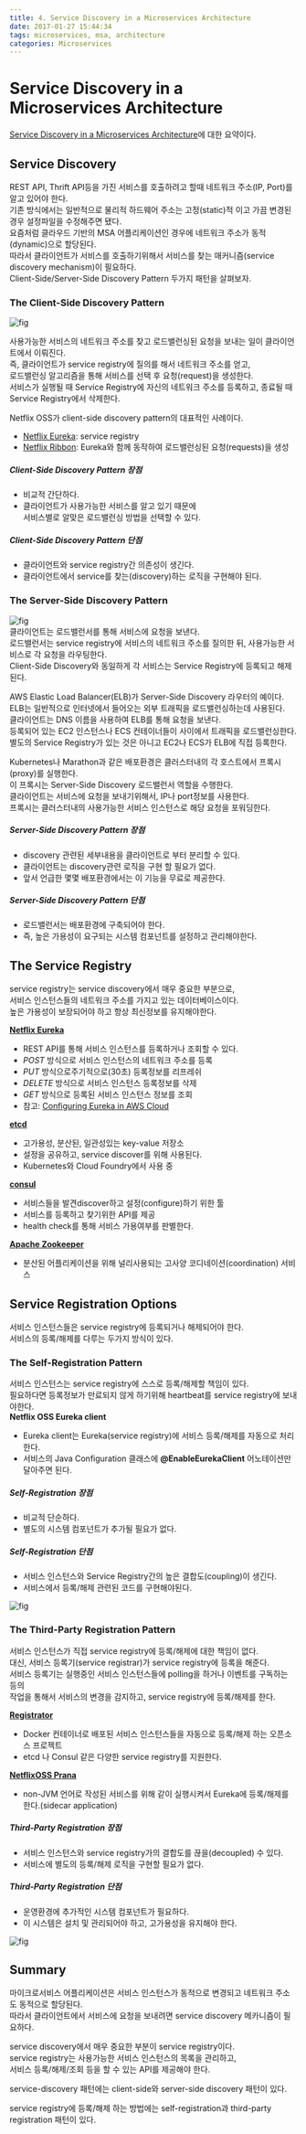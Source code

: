 ```yaml
---
title: 4. Service Discovery in a Microservices Architecture
date: 2017-01-27 15:44:34
tags: microservices, msa, architecture
categories: Microservices
---
```

# Service Discovery in a Microservices Architecture
[Service Discovery in a Microservices Architecture](https://www.nginx.com/blog/service-discovery-in-a-microservices-architecture/)에 대한 요약이다.  

## Service Discovery
REST API, Thrift API등을 가진 서비스를 호출하려고 할때 네트워크 주소(IP, Port)를 알고 있어야 한다.  
기존 방식에서는 일반적으로 물리적 하드웨어 주소는 고정(static)적 이고 가끔 변경된 경우 설정파일을 수정해주면 됐다.  
요즘처럼 클라우드 기반의 MSA 어플리케이션인 경우에 네트워크 주소가 동적(dynamic)으로 할당된다.  
따라서 클라이언트가 서비스를 호출하기위해서 서비스를 찾는 매커니즘(service discovery mechanism)이 필요하다.  
Client-Side/Server-Side Discovery Pattern 두가지 패턴을 살펴보자.  

### The Client-Side Discovery Pattern
![fig](https://cdn.wp.nginx.com/wp-content/uploads/2016/04/Richardson-microservices-part4-2_client-side-pattern.png "")  

사용가능한 서비스의 네트워크 주소를 찾고 로드밸런싱된 요청을 보내는 일이 클라이언트에서 이뤄진다.  
즉, 클라이언트가 service registry에 질의를 해서 네트워크 주소를 얻고,  
로드밸런싱 알고리즘을 통해 서비스를 선택 후 요청(request)을 생성한다.  
서비스가 실행될 때 Service Registry에 자신의 네트워크 주소를 등록하고, 종료될 때 Service Registry에서 삭제한다.  

Netflix OSS가 client-side discovery pattern의 대표적인 사례이다.   
- [Netflix Eureka](https://github.com/Netflix/eureka): service registry
- [Netflix Ribbon](https://github.com/Netflix/ribbon): Eureka와 함께 동작하여 로드밸런싱된 요청(requests)을 생성

##### Client-Side Discovery Pattern 장점
- 비교적 간단하다.
- 클라이언트가 사용가능한 서비스를 알고 있기 때문에  
  서비스별로 알맞은 로드밸런싱 방법을 선택할 수 있다.

##### Client-Side Discovery Pattern 단점
- 클라이언트와 service registry간 의존성이 생긴다.
- 클라이언트에서 service를 찾는(discovery)하는 로직을 구현해야 된다.

### The Server-Side Discovery Pattern
![fig](https://cdn.wp.nginx.com/wp-content/uploads/2016/04/Richardson-microservices-part4-3_server-side-pattern.png "")  
클라이언트는 로드밸런서를 통해 서비스에 요청을 보낸다.  
로드밸런서는 service registry에 서비스의 네트워크 주소를 질의한 뒤, 사용가능한 서비스로 각 요청을 라우팅한다.  
Client-Side Discovery와 동일하게 각 서비스는 Service Registry에 등록되고 해제된다.  

AWS Elastic Load Balancer(ELB)가 Server-Side Discovery 라우터의 예이다.  
ELB는 일반적으로 인터넷에서 들어오는 외부 트래픽을 로드밸런싱하는데 사용된다.  
클라이언트는 DNS 이름을 사용하여 ELB를 통해 요청을 보낸다.  
등록되어 있는 EC2 인스턴스나 ECS 컨테이너들이 사이에서 트래픽을 로드밸런싱한다.  
별도의 Service Registry가 있는 것은 아니고 EC2나 ECS가 ELB에 직접 등록한다.  

 Kubernetes나 Marathon과 같은 배포환경은 클러스터내의 각 호스트에서 프록시(proxy)를 실행한다.  
 이 프록시는 Server-Side Discovery 로드밸런서 역할을 수행한다.  
 클라이언트는 서비스에 요청을 보내기위해서, IP나 port정보를 사용한다.  
 프록시는 클러스터내의 사용가능한 서비스 인스턴스로 해당 요청을 포워딩한다.  

##### Server-Side Discovery Pattern 장점
- discovery 관련된 세부내용을 클라이언트로 부터 분리할 수 있다.
- 클라이언트는 discovery관련 로직을 구현 할 필요가 없다.
- 앞서 언급한 몇몇 배포환경에서는 이 기능을 무료로 제공한다.  

##### Server-Side Discovery Pattern 단점
- 로드밸런서는 배포환경에 구축되어야 한다.
- 즉, 높은 가용성이 요구되는 시스템 컴포넌트를 설정하고 관리해야한다.

## The Service Registry
service registry는 service discovery에서 매우 중요한 부분으로,  
서비스 인스턴스들의 네트워크 주소를 가지고 있는 데이터베이스이다.  
높은 가용성이 보장되어야 하고 항상 최신정보를 유지해야한다.  

**[Netflix Eureka](https://github.com/Netflix/eureka)**  
- REST API를 통해 서비스 인스턴스를 등록하거나 조회할 수 있다.
- *POST* 방식으로 서비스 인스턴스의 네트워크 주소를 등록  
- *PUT* 방식으로주기적으로(30초) 등록정보를 리프레쉬
- *DELETE* 방식으로 서비스 인스턴스 등록정보를 삭제
- *GET* 방식으로 등록된 서비스 인스턴스 정보를 조회
- 참고: [Configuring Eureka in AWS Cloud](https://github.com/Netflix/eureka/wiki/Configuring-Eureka-in-AWS-Cloud)

**[etcd](https://github.com/coreos/etcd)**  
- 고가용성, 분산된, 일관성있는 key-value 저장소
- 설정을 공유하고, service discover를 위해 사용된다.
- Kubernetes와 Cloud Foundry에서 사용 중

**[consul](https://www.consul.io/)**  
- 서비스들을 발견discover하고 설정(configure)하기 위한 툴
- 서비스를 등록하고 찾기위한 API를 제공
- health check를 통해 서비스 가용여부를 판별한다.

**[Apache Zookeeper](http://zookeeper.apache.org/)**  
- 분산된 어플리케이션을 위해 널리사용되는 고사양 코디네이션(coordination) 서비스

## Service Registration Options
서비스 인스턴스들은 service registry에 등록되거나 해제되어야 한다.  
서비스의 등록/해제를 다루는 두가지 방식이 있다.  

### The Self-Registration Pattern
서비스 인스턴스는 service registry에 스스로 등록/해제할 책임이 있다.  
필요하다면 등록정보가 만료되지 않게 하기위해 heartbeat를 service registry에 보내야한다.  
**Netflix OSS Eureka client**  
- Eureka client는 Eureka(service registry)에 서비스 등록/해제를 자동으로 처리한다.
- 서비스의 Java Configuration 클래스에 **@EnableEurekaClient** 어노테이션만 달아주면 된다.

##### Self-Registration 장점
- 비교적 단순하다.
- 별도의 시스템 컴포넌트가 추가될 필요가 없다.

##### Self-Registration 단점
- 서비스 인스턴스와 Service Registry간의 높은 결합도(coupling)이 생긴다.
- 서비스에서 등록/해제 관련된 코드를 구현해야된다.

![fig](https://cdn.wp.nginx.com/wp-content/uploads/2016/04/Richardson-microservices-part4-4_self-registration-pattern.png "Self-Registration Pattern")

### The Third-Party Registration Pattern
서비스 인스턴스가 직접 service registry에 등록/해제에 대한 책임이 없다.  
대신, 서비스 등록기(service registrar)가 service registry에 등록을 해준다.  
서비스 등록기는 실행중인 서비스 인스턴스들에 polling을 하거나 이벤트를 구독하는 등의  
작업을 통해서 서비스의 변경을 감지하고, service registry에 등록/해제를 한다.  

**[Registrator](https://github.com/gliderlabs/registrator)**
- Docker 컨테이너로 배포된 서비스 인스턴스들을 자동으로 등록/해제 하는 오픈소스 프로젝트  
- etcd 나 Consul 같은 다양한 service registry를 지원한다.

**[NetflixOSS Prana](https://github.com/netflix/Prana)**
- non-JVM 언어로 작성된 서비스를 위해 같이 실행시켜서 Eureka에 등록/해제를 한다.(sidecar application)

##### Third-Party Registration 장점
- 서비스 인스턴스와 service registry가의 결합도를 끊을(decoupled) 수 있다.
- 서비스에 별도의 등록/해제 로직을 구현할 필요가 없다.

##### Third-Party Registration 단점
- 운영환경에 추가적인 시스템 컴포넌트가 필요하다.
- 이 시스템은 설치 및 관리되어야 하고, 고가용성을 유지해야 한다.

![fig](https://cdn.wp.nginx.com/wp-content/uploads/2016/04/Richardson-microservices-part4-5_third-party-pattern.png "Third-Party Registration")

## Summary
마이크로서비스 어플리케이션은 서비스 인스턴스가 동적으로 변경되고 네트워크 주소도 동적으로 할당된다.  
따라서 클라이언트에서 서비스에 요청을 보내려면 service discovery 메카니즘이 필요하다.  

service discovery에서 매우 중요한 부분이 service registry이다.  
service registry는 사용가능한 서비스 인스턴스의 목록을 관리하고,  
서비스 등록/해제/조회 등을 할 수 있는 API를 제공해야 한다.  

service-discovery 패턴에는  client-side와 server-side discovery 패턴이 있다.  

service registry에 등록/해제 하는 방법에는  self-registration과  third-party registration 패턴이 있다.  
